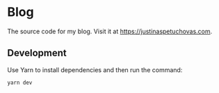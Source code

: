 # Blog

The source code for my blog. Visit it at <https://justinaspetuchovas.com>.

## Development

Use Yarn to install dependencies and then run the command:

```bash
yarn dev
```
